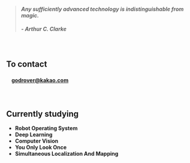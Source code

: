 > #### *Any sufficiently advanced technology is indistinguishable from magic.*
> ##### - Arthur C. Clarke

　

## **To contact**

#### 　[godrover@kakao.com](mailto:godrover@kakao.com)

　

## **Currently studying**


- **Robot Operating System**
- **Deep Learning**
- **Computer Vision**
- **You Only Look Once**
- **Simultaneous Localization And Mapping**

